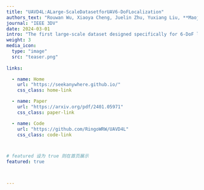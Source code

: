 ```yaml
---
title: "UAVD4L:ALarge-ScaleDatasetforUAV6-DoFLocalization"
authors_text: "Rouwan Wu, Xiaoya Cheng, Juelin Zhu, Yuxiang Liu, **Maojun Zhang**, Shen Yan"
journal: "IEEE 3DV"
date: 2024-03-01
intro: "The first large-scale dataset designed specifically for 6-DoF localization of UAVs in GPS-denied environments"
weight: 3
media_icon:
  type: "image"
  src: "teaser.png"
  
links:

  - name: Home
    url: "https://seekanywhere.github.io/"
    css_class: home-link

  - name: Paper
    url: "https://arxiv.org/pdf/2401.05971"
    css_class: paper-link

  - name: Code
    url: "https://github.com/RingoWRW/UAVD4L"
    css_class: code-link



# featured 设为 true 则在首页展示
featured: true



---
```


